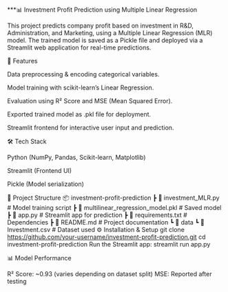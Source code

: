 ***📊 Investment Profit Prediction using Multiple Linear Regression

This project predicts company profit based on investment in R&D, Administration, and Marketing, using a Multiple Linear Regression (MLR) model. The trained model is saved as a Pickle file and deployed via a Streamlit web application for real-time predictions.

🚀 Features

Data preprocessing & encoding categorical variables.

Model training with scikit-learn’s Linear Regression.

Evaluation using R² Score and MSE (Mean Squared Error).

Exported trained model as .pkl file for deployment.

Streamlit frontend for interactive user input and prediction.

🛠️ Tech Stack

Python (NumPy, Pandas, Scikit-learn, Matplotlib)

Streamlit (Frontend UI)

Pickle (Model serialization)

📂 Project Structure
📦 investment-profit-prediction
 ┣ 📜 investment_MLR.py        # Model training script
 ┣ 📜 multilinear_regression_model.pkl # Saved model
 ┣ 📜 app.py                   # Streamlit app for prediction
 ┣ 📜 requirements.txt         # Dependencies
 ┣ 📜 README.md                # Project documentation
 ┗ 📂 data
    ┗ 📜 Investment.csv        # Dataset used
⚙️ Installation & Setup
git clone https://github.com/your-username/investment-profit-prediction.git
cd investment-profit-prediction
Run the Streamlit app:
streamlit run app.py

📊 Model Performance

R² Score: ~0.93 (varies depending on dataset split)
MSE: Reported after testing
